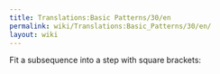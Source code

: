 ```yaml
---
title: Translations:Basic Patterns/30/en
permalink: wiki/Translations:Basic_Patterns/30/en/
layout: wiki
---
```


Fit a subsequence into a step with square brackets:

